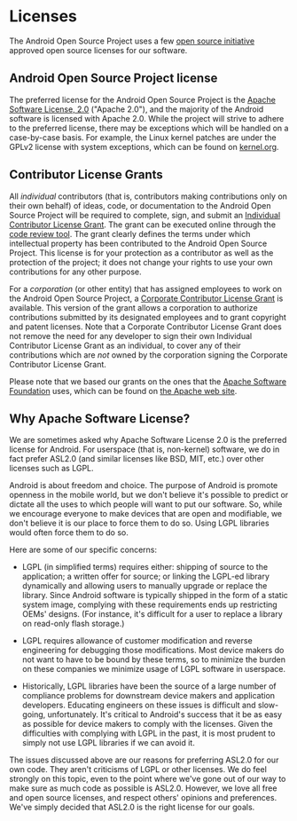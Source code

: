 # Licenses #

The Android Open Source Project uses a few [open source initiative](http://www.opensource.org/) 
approved open source licenses for our software.

## Android Open Source Project license ##

The preferred license for the Android Open Source Project is the [Apache 
Software License, 2.0](http://www.apache.org/licenses/LICENSE-2.0) ("Apache 2.0"), 
and the majority of the Android software is licensed
with Apache 2.0. While the project will strive to adhere to the preferred
license, there may be exceptions which will be handled on a case-by-case
basis. For example, the Linux kernel patches are under the GPLv2 license with
system exceptions, which can be found on [kernel.org](http://www.kernel.org/pub/linux/kernel/COPYING).

## Contributor License Grants ##

All *individual* contributors (that is, contributors making contributions
only on their own behalf) of ideas, code, or documentation to the Android Open
Source Project will be required to complete, sign, and submit an [Individual
Contributor License Grant](cla-individual.html). The grant can be executed online through the
[code review tool](https://review.source.android.com/#settings,agreements). 
The grant clearly defines the terms under which intellectual
property has been contributed to the Android Open Source Project. This license
is for your protection as a contributor as well as the protection of the
project; it does not change your rights to use your own contributions for any
other purpose.

For a *corporation* (or other entity) that has assigned employees to
work on the Android Open Source Project, a [Corporate
Contributor License Grant](cla-corporate.html) is available. 
This version of the grant allows a
corporation to authorize contributions submitted by its designated employees
and to grant copyright and patent licenses. Note that a Corporate Contributor
License Grant does not remove the need for any developer to sign their own
Individual Contributor License Grant as an individual, to cover any of their
contributions which are *not* owned by the corporation signing the
Corporate Contributor License Grant.

Please note that we based our grants on the ones that the 
[Apache Software Foundation](http://www.apache.org) uses, which can
be found on [the Apache web site](http://www.apache.org/licenses/).

## Why Apache Software License? ##

We are sometimes asked why Apache Software License 2.0 is the preferred
license for Android. For userspace (that is, non-kernel) software, we do in
fact prefer ASL2.0 (and similar licenses like BSD, MIT, etc.) over other
licenses such as LGPL.

Android is about freedom and choice. The purpose of Android is promote
openness in the mobile world, but we don't believe it's possible to predict or
dictate all the uses to which people will want to put our software. So, while
we encourage everyone to make devices that are open and modifiable, we don't
believe it is our place to force them to do so. Using LGPL libraries would
often force them to do so.

Here are some of our specific concerns:

- LGPL (in simplified terms) requires either: shipping of source to the
application; a written offer for source; or linking the LGPL-ed library
dynamically and allowing users to manually upgrade or replace the library.
Since Android software is typically shipped in the form of a static system
image, complying with these requirements ends up restricting OEMs' designs.
(For instance, it's difficult for a user to replace a library on read-only
flash storage.)

- LGPL requires allowance of customer modification and reverse
engineering for debugging those modifications.  Most device makers do
not want to have to be bound by these terms, so to minimize the burden on
these companies we minimize usage of LGPL software in userspace.</li>

- Historically, LGPL libraries have been the source of a large number
of compliance problems for downstream device makers and application
developers. Educating engineers on these issues is difficult and slow-going,
unfortunately. It's critical to Android's success that it be as easy as
possible for device makers to comply with the licenses.  Given the
difficulties with complying with LGPL in the past, it is most prudent to
simply not use LGPL libraries if we can avoid it.

The issues discussed above are our reasons for preferring ASL2.0 for
our own code. They aren't criticisms of LGPL or other licenses. We do
feel strongly on this topic, even to the point where we've gone out of our
way to make sure as much code as possible is ASL2.0. However, we love all free
and open source licenses, and respect others' opinions and preferences. We've
simply decided that ASL2.0 is the right license for our goals.

